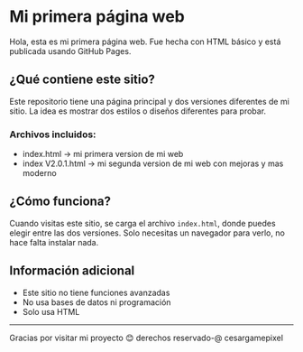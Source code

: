 # Mi primera página web

Hola, esta es mi primera página web. Fue hecha con HTML básico y está publicada usando GitHub Pages.

## ¿Qué contiene este sitio?

Este repositorio tiene una página principal y dos versiones diferentes de mi sitio. La idea es mostrar dos estilos o diseños diferentes para probar.

### Archivos incluidos:

- index.html → mi primera version de mi web
- index V2.0.1.html → mi segunda version de mi web con mejoras y mas moderno

## ¿Cómo funciona?

Cuando visitas este sitio, se carga el archivo `index.html`, donde puedes elegir entre las dos versiones. Solo necesitas un navegador para verlo, no hace falta instalar nada.



## Información adicional

- Este sitio no tiene funciones avanzadas
- No usa bases de datos ni programación
- Solo usa HTML 

---

Gracias por visitar mi proyecto 😊 
 derechos reservado-@ cesargamepixel
